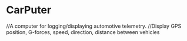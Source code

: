 # CarPuter
//A computer for logging/displaying automotive telemetry.
//Display GPS position, G-forces, speed, direction, distance between vehicles

